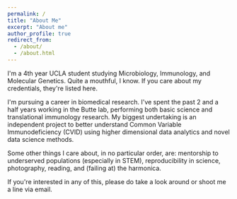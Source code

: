 ```yaml
---
permalink: /
title: "About Me"
excerpt: "About me"
author_profile: true
redirect_from: 
  - /about/
  - /about.html
---
```

I'm a 4th year UCLA student studying Microbiology, Immunology, and Molecular Genetics. Quite a mouthful, I know. If you care about my credentials, they're listed here. 

I'm pursuing a career in biomedical research. I've spent the past 2 and a half years working in the Butte lab, performing both basic science and translational immunology research. My biggest undertaking is an independent project to better understand Common Variable Immunodeficiency (CVID) using higher dimensional data analytics and novel data science methods. 

Some other things I care about, in no particular order, are: mentorship to underserved populations (especially in STEM), reproducibility in science, photography, reading, and (failing at) the harmonica.

If you're interested in any of this, please do take a look around or shoot me a line via email. 
